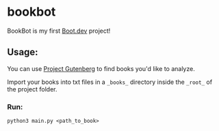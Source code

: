 # bookbot

BookBot is my first [Boot.dev](https://www.boot.dev) project!

## Usage: 

You can use [Project Gutenberg](https://www.gutenberg.org) to find books you'd like to analyze.

Import your books into txt files in a `_books_` directory inside the `_root_` of the project folder.

### Run:

```
python3 main.py <path_to_book>
```

